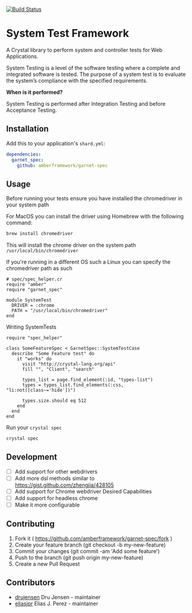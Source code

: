 [![Build Status](https://travis-ci.org/amberframework/garnet-spec.svg?branch=master)](https://travis-ci.org/amberframework/garnet-spec)
# System Test Framework

A Crystal library to perform system and controller tests for Web Applications.

System Testing is a level of the software testing where a complete and integrated
software is tested. The purpose of a system test is to evaluate the system’s compliance
with the specified requirements.

**When is it performed?**

System Testing is performed after Integration Testing and before Acceptance Testing.

## Installation

Add this to your application's `shard.yml`:

```yaml
dependencies:
  garnet_spec:
    github: amberframework/garnet-spec
```

## Usage

Before running your tests ensure you have installed the chromedriver in your system path

For MacOS you can install the driver using Homebrew with the following command:
```bash
brew install chromedriver
```

This will install the chrome driver on the system path `/usr/local/bin/chromedriver`

If you're running in a different OS such a Linux you can specify the chromedriver path as such

```crystal
# spec/spec_helper.cr
require "amber"
require "garnet_spec"

module SystemTest
  DRIVER = :chrome
  PATH = "/usr/local/bin/chromedriver"
end
```

Writing SystemTests
```crystal
require "spec_helper"

class SomeFeatureSpec < GarnetSpec::SystemTestCase
  describe "Some Feature test" do
    it "works" do
      visit "http://crystal-lang.org/api"
      fill "", "Client", "search"

      types_list = page.find_element(:id, "types-list")
      types = types_list.find_elements(:css, "li:not([class~='hide'])")

      types.size.should eq 512
    end
  end
end
```

Run your `crystal spec`
```bash
crystal spec
```

## Development

- [  ] Add support for other webdrivers
- [  ] Add more dsl methods similar to https://gist.github.com/zhengjia/428105
- [  ] Add support for Chrome webdriver Desired Capabilities
- [  ] Add support for headless chrome
- [  ] Make it more configurable

## Contributing

1. Fork it ( https://github.com/amberframework/garnet-spec/fork )
2. Create your feature branch (git checkout -b my-new-feature)
3. Commit your changes (git commit -am 'Add some feature')
4. Push to the branch (git push origin my-new-feature)
5. Create a new Pull Request

## Contributors

- [drujensen](https://github.com/drujensen) Dru Jensen - maintainer
- [eliasjpr](https://github.com/eliasjpr) Elias J. Perez - maintainer
